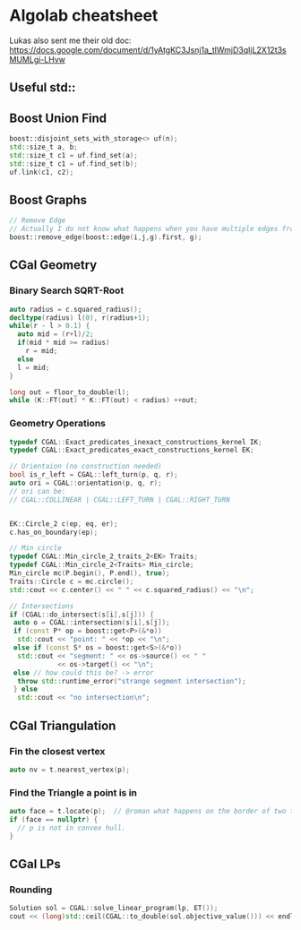 # Algolab cheatsheet
Lukas also sent me their old doc: https://docs.google.com/document/d/1yAtgKC3Jsnj1a_tlWmjD3qIjL2X12t3sMUMLgi-LHvw
## Useful std::

## Boost Union Find

```cpp
boost::disjoint_sets_with_storage<> uf(n);
std::size_t a, b;
std::size_t c1 = uf.find_set(a);
std::size_t c1 = uf.find_set(b);
uf.link(c1, c2);

```

## Boost Graphs 

```cpp
// Remove Edge
// Actually I do not know what happens when you have multiple edges from i to j.
boost::remove_edge(boost::edge(i,j,g).first, g);
```

## CGal Geometry


### Binary Search SQRT-Root
```cpp
auto radius = c.squared_radius();
decltype(radius) l(0), r(radius+1);
while(r - l > 0.1) {
  auto mid = (r+l)/2;
  if(mid * mid >= radius) 
    r = mid;
  else 
  l = mid;
}

long out = floor_to_double(l);
while (K::FT(out) * K::FT(out) < radius) ++out;
```

### Geometry Operations

```cpp
typedef CGAL::Exact_predicates_inexact_constructions_kernel IK;
typedef CGAL::Exact_predicates_exact_constructions_kernel EK;

// Orientaion (no construction needed)
bool is_r_left = CGAL::left_turn(p, q, r);
auto ori = CGAL::orientation(p, q, r);
// ori can be:
// CGAL::COLLINEAR | CGAL::LEFT_TURN | CGAL::RIGHT_TURN


EK::Circle_2 c(ep, eq, er);
c.has_on_boundary(ep);

// Min circle
typedef CGAL::Min_circle_2_traits_2<EK> Traits;
typedef CGAL::Min_circle_2<Traits> Min_circle;
Min_circle mc(P.begin(), P.end(), true);
Traits::Circle c = mc.circle();
std::cout << c.center() << " " << c.squared_radius() << "\n";

// Intersections
if (CGAL::do_intersect(s[i],s[j])) {
 auto o = CGAL::intersection(s[i],s[j]);
 if (const P* op = boost::get<P>(&*o))
  std::cout << "point: " << *op << "\n";
 else if (const S* os = boost::get<S>(&*o))
  std::cout << "segment: " << os->source() << " "
            << os->target() << "\n";
 else // how could this be? -> error
  throw std::runtime_error("strange segment intersection");
 } else
  std::cout << "no intersection\n";


```

## CGal Triangulation

### Fin the closest vertex 
```cpp
auto nv = t.nearest_vertex(p);
```

### Find the Triangle a point is in
```cpp
auto face = t.locate(p);  // @roman what happens on the border of two triangles
if (face == nullptr) {
  // p is not in convex hull.
}
```

## CGal LPs

### Rounding
```cpp
Solution sol = CGAL::solve_linear_program(lp, ET());
cout << (long)std::ceil(CGAL::to_double(sol.objective_value())) << endl;
```
